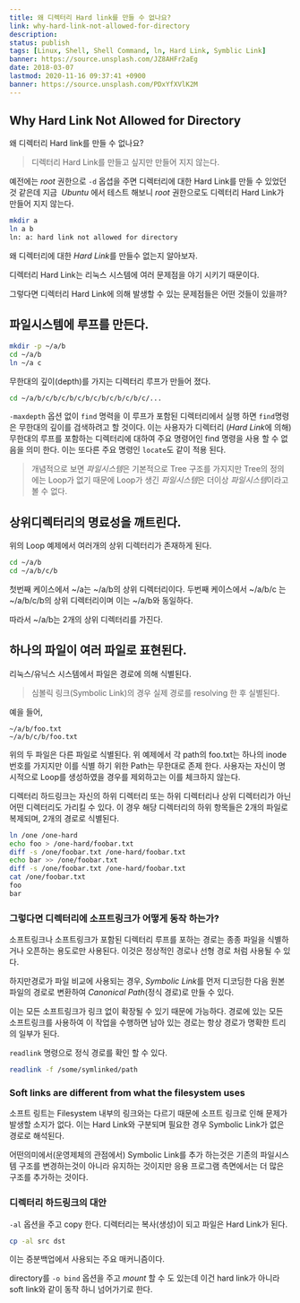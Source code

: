 ```yaml
---
title: 왜 디렉터리 Hard link를 만들 수 없나요?
link: why-hard-link-not-allowed-for-directory
description: 
status: publish
tags: [Linux, Shell, Shell Command, ln, Hard Link, Symblic Link]
banner: https://source.unsplash.com/JZ8AHFr2aEg
date: 2018-03-07
lastmod: 2020-11-16 09:37:41 +0900
banner: https://source.unsplash.com/PDxYfXVlK2M
---
```


## Why Hard Link Not Allowed for Directory
왜 디렉터리 Hard link를 만들 수 없나요?

> 디렉터리 Hard Link를 만들고 싶지만 만들어 지지 않는다. 

예전에는 *root* 권한으로 `-d` 옵셥을 주면 디렉터리에 대한 Hard Link를 만들 수 있었던것 같은데 지금  *Ubuntu* 에서 테스트 해보니 *root* 권한으로도 디렉터리 Hard Link가 만들어 지지 않는다. 
    
```bash    
mkdir a
ln a b
ln: a: hard link not allowed for directory
```

왜 디렉터리에 대한 *Hard Link*를 만들수 없는지 알아보자.
<!--more-->


디렉터리 Hard Link는 리눅스 시스템에 여러 문제점을 야기 시키기 때문이다. 

그렇다면 디렉터리 Hard Link에 의해 발생할 수 있는 문제점들은 어떤 것들이 있을까?


## 파일시스템에 루프를 만든다.
    
```bash    
mkdir -p ~/a/b
cd ~/a/b
ln ~/a c
```

무한대의 깊이(depth)를 가지는 디렉터리 루프가 만들어 졌다. 
    
```bash    
cd ~/a/b/c/b/c/b/c/b/c/b/c/b/c/b/c/...
```
    

`-maxdepth` 옵션 없이 `find` 명력을 이 루프가 포함된 디렉터리에서 실행 하면 `find`명령은 무한대의 깊이를 검색하려고 할 것이다. 이는 사용자가 디렉터리 (*Hard Link*에 의해)무한대의 루프를 포함하는 디렉터리에 대하여 주요 명령어인 find 명령을 사용 할 수 없음을 의미 한다. 이는 또다른 주요 명령인 `locate`도 같이 적용 된다. 

> 개념적으로 보면 *파일시스템*은 기본적으로 Tree 구조를 가지지만 Tree의 정의에는 Loop가 없기 때문에 Loop가 생긴 *파일시스템*은 더이상 *파일시스템*이라고 볼 수 없다. 


## 상위디렉터리의 명료성을 깨트린다.

위의 Loop 예제에서 여러개의 상위 디렉터리가 존재하게 된다. 
    
```bash
cd ~/a/b
cd ~/a/b/c/b
```

첫번째 케이스에서 ~/a는 ~/a/b의 상위 디렉터리이다. 두번째 케이스에서 ~/a/b/c 는 ~/a/b/c/b의 상위 디렉터리이며 이는 ~/a/b와 동일하다. 

따라서 ~/a/b는 2개의 상위 디렉터리를 가진다. 


## 하나의 파일이 여러 파일로 표현된다.

리눅스/유닉스 시스템에서 파일은 경로에 의해 식별된다. 

> 심볼릭 링크(Symbolic Link)의 경우 실제 경로를 resolving 한 후 실별된다. 

예을 들어, 
    
```    
~/a/b/foo.txt
~/a/b/c/b/foo.txt
```
    

위의 두 파일은 다른 파일로 식별된다. 위 예제에서 각 path의 foo.txt는 하나의 inode 번호를 가지지만 이를 식별 하기 위한 Path는 무한대로 존제 한다. 사용자는 자신이 명시적으로 Loop를 생성하였을 경우를 제외하고는 이를 체크하지 않는다. 

디렉터리 하드링크는 자신의 하위 디렉터리 또는 하위 디렉터리나 상위 디렉터리가 아닌 어떤 디렉터리도 가리킬 수 있다. 이 경우 해당 디렉터리의 하위 항목들은 2개의 파일로 복제되며, 2개의 경로로 식별된다. 
    
```bash    
ln /one /one-hard 
echo foo > /one-hard/foobar.txt 
diff -s /one/foobar.txt /one-hard/foobar.txt
echo bar >> /one/foobar.txt 
diff -s /one/foobar.txt /one-hard/foobar.txt 
cat /one/foobar.txt 
foo 
bar
```
    
### 그렇다면 디렉터리에 소프트링크가 어떻게 동작 하는가?

소프트링크나 소프트링크가 포함된 디렉터리 루프를 포하는 경로는 종종 파일을 식별하거나 오픈하는 용도로만 사용된다. 이것은 정상적인 경로나 선형 경로 처럼 사용될 수 있다. 

하지만경로가 파일 비교에 사용되는 경우, *Symbolic Link*를 먼저 디코딩한 다음 원본 파일의 경로로 변환하여 *Canonical Path*(정식 경로)로 만들 수 있다. 

이는 모든 소프트링크가 링크 없이 확장될 수 있기 때문에 가능하다. 경로에 있는 모든 소프트링크를 사용하여 이 작업을 수행하면 남아 있는 경로는 항상 경로가 명확한 트리의 일부가 된다. 

`readlink` 명령으로 정식 경로를 확인 할 수 있다. 
    
```bash    
readlink -f /some/symlinked/path
```

### Soft links are different from what the filesystem uses

소프트 링트는 Filesystem 내부의 링크와는 다르기 때문에 소프트 링크로 인해 문제가 발생할 소지가 없다. 이는 Hard Link와 구분되며 필요한 경우 Symbolic Link가 없은 경로로 해석된다.

어떤의미에서(운영제체의 관점에서) Symbolic Link를 추가 하는것은 기존의 파일시스템 구조를 변경하는것이 아니라 유지하는 것이지만 응용 프로그램 측면에서는 더 많은 구조를 추가하는 것이다. 


### 디렉터리 하드링크의 대안

`-al` 옵션을 주고 copy 한다. 디렉터리는 복사(생성)이 되고 파일은 Hard Link가 된다. 
    
```bash    
cp -al src dst
```

이는 증분백업에서 사용되는 주요 매커니즘이다. 

directory를 `-o bind` 옵션을 주고 *mount* 할 수 도 있는데 이건 hard link가 아니라 soft link와 같이 동작 하니 넘어가기로 한다.
